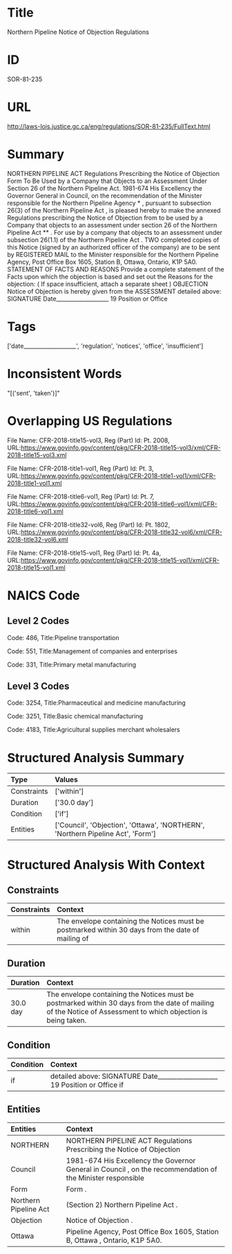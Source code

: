 # Title
Northern Pipeline Notice of Objection Regulations


# ID
SOR-81-235

# URL
http://laws-lois.justice.gc.ca/eng/regulations/SOR-81-235/FullText.html


# Summary
NORTHERN PIPELINE ACT Regulations Prescribing the Notice of Objection Form To Be Used by a Company that Objects to an Assessment Under Section 26 of the Northern Pipeline Act. 1981-674 His Excellency the Governor General in Council, on the recommendation of the Minister responsible for the Northern Pipeline Agency * , pursuant to subsection 26(3) of the  Northern Pipeline Act , is pleased hereby to make the annexed  Regulations prescribing the Notice of Objection from to be used by a Company that objects to an assessment under section 26 of the Northern Pipeline Act ** .
For use by a company that objects to an assessment under subsection 26(1.1) of the  Northern Pipeline Act .
TWO completed copies of this Notice (signed by an authorized officer of the company) are to be sent by REGISTERED MAIL to the Minister responsible for the Northern Pipeline Agency, Post Office Box 1605, Station B, Ottawa, Ontario, K1P 5A0.
STATEMENT OF FACTS AND REASONS Provide a complete statement of the Facts upon which the objection is based and set out the Reasons for the objection: ( If space insufficient, attach a separate sheet ) OBJECTION Notice of Objection is hereby given from the ASSESSMENT detailed above: SIGNATURE Date___________________ 19 Position or Office 


# Tags
['date___________________', 'regulation', 'notices', 'office', 'insufficient']


# Inconsistent Words
"[('sent', 'taken')]"


# Overlapping US Regulations
File Name: CFR-2018-title15-vol3, Reg (Part) Id: Pt. 2008, URL:https://www.govinfo.gov/content/pkg/CFR-2018-title15-vol3/xml/CFR-2018-title15-vol3.xml

File Name: CFR-2018-title1-vol1, Reg (Part) Id: Pt. 3, URL:https://www.govinfo.gov/content/pkg/CFR-2018-title1-vol1/xml/CFR-2018-title1-vol1.xml

File Name: CFR-2018-title6-vol1, Reg (Part) Id: Pt. 7, URL:https://www.govinfo.gov/content/pkg/CFR-2018-title6-vol1/xml/CFR-2018-title6-vol1.xml

File Name: CFR-2018-title32-vol6, Reg (Part) Id: Pt. 1802, URL:https://www.govinfo.gov/content/pkg/CFR-2018-title32-vol6/xml/CFR-2018-title32-vol6.xml

File Name: CFR-2018-title15-vol1, Reg (Part) Id: Pt. 4a, URL:https://www.govinfo.gov/content/pkg/CFR-2018-title15-vol1/xml/CFR-2018-title15-vol1.xml




# NAICS Code
## Level 2 Codes
Code: 486, Title:Pipeline transportation

Code: 551, Title:Management of companies and enterprises

Code: 331, Title:Primary metal manufacturing




## Level 3 Codes
Code: 3254, Title:Pharmaceutical and medicine manufacturing

Code: 3251, Title:Basic chemical manufacturing

Code: 4183, Title:Agricultural supplies merchant wholesalers







# Structured Analysis Summary
| Type        | Values                                                                          |
|:------------|:--------------------------------------------------------------------------------|
| Constraints | ['within']                                                                      |
| Duration    | ['30.0 day']                                                                    |
| Condition   | ['if']                                                                          |
| Entities    | ['Council', 'Objection', 'Ottawa', 'NORTHERN', 'Northern Pipeline Act', 'Form'] |


# Structured Analysis With Context
 


## Constraints
| Constraints   | Context                                                                                            |
|:--------------|:---------------------------------------------------------------------------------------------------|
| within        | The envelope containing the Notices must be postmarked  within 30 days from the date of mailing of |


## Duration
| Duration   | Context                                                                                                                                                       |
|:-----------|:--------------------------------------------------------------------------------------------------------------------------------------------------------------|
| 30.0 day   | The envelope containing the Notices must be postmarked within 30 days from the date of mailing of the Notice of Assessment to which objection is being taken. |


## Condition
| Condition   | Context                                                                    |
|:------------|:---------------------------------------------------------------------------|
| if          | detailed above: SIGNATURE Date___________________ 19 Position or Office if |


## Entities
| Entities              | Context                                                                                                      |
|:----------------------|:-------------------------------------------------------------------------------------------------------------|
| NORTHERN              | NORTHERN PIPELINE ACT Regulations Prescribing the Notice of Objection                                        |
| Council               | 1981-674 His Excellency the Governor General in  Council , on the recommendation of the Minister responsible |
| Form                  | Form .                                                                                                       |
| Northern Pipeline Act | (Section 2)  Northern Pipeline Act .                                                                         |
| Objection             | Notice of  Objection .                                                                                       |
| Ottawa                | Pipeline Agency, Post Office Box 1605, Station B, Ottawa , Ontario, K1P 5A0.                                 |


